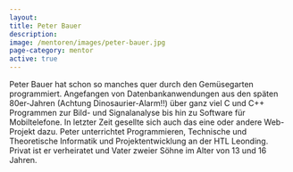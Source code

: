 ```yaml
---
layout:
title: Peter Bauer
description: 
image: /mentoren/images/peter-bauer.jpg
page-category: mentor
active: true
---
```


Peter Bauer hat schon so manches quer durch den Gemüsegarten programmiert. Angefangen von Datenbankanwendungen aus den späten 80er-Jahren (Achtung Dinosaurier-Alarm!!) über ganz viel C und C++ Programmen zur Bild- und Signalanalyse bis hin zu Software für Mobiltelefone. In letzter Zeit gesellte sich auch das eine oder andere Web-Projekt dazu. Peter unterrichtet Programmieren, Technische und Theoretische Informatik und Projektentwicklung an der HTL Leonding. Privat ist er verheiratet und Vater zweier Söhne im Alter von 13 und 16 Jahren.